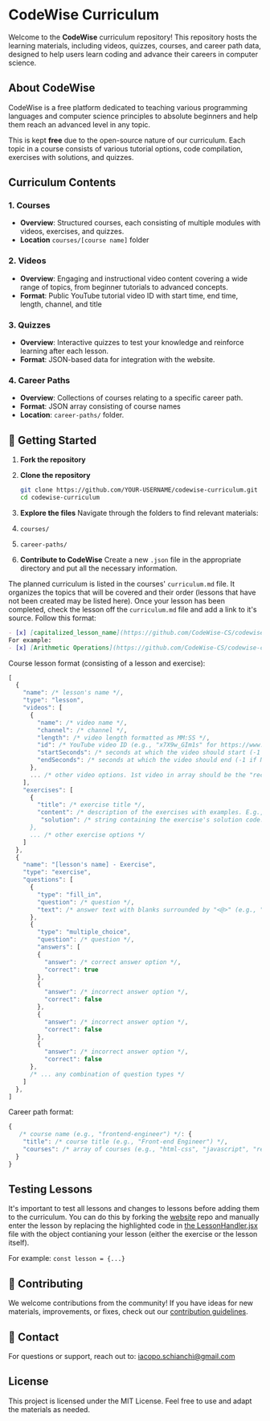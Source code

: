 # CodeWise Curriculum

Welcome to the **CodeWise** curriculum repository! This repository hosts the learning materials, including videos, quizzes, courses, and career path data, designed to help users learn coding and advance their careers in computer science.

## **About CodeWise**

CodeWise is a free platform dedicated to teaching various programming languages and computer science principles to absolute beginners and help them reach an advanced level in any topic.

This is kept **free** due to the open-source nature of our curriculum. Each topic in a course consists of various tutorial options, code compilation, exercises with solutions, and quizzes.

## **Curriculum Contents**

### 1. **Courses**
   - **Overview**: Structured courses, each consisting of multiple modules with videos, exercises, and quizzes.
   - **Location** `courses/[course name]` folder

### 2. **Videos**
   - **Overview**: Engaging and instructional video content covering a wide range of topics, from beginner tutorials to advanced concepts.
   - **Format**: Public YouTube tutorial video ID with start time, end time, length, channel, and title

### 3. **Quizzes**
   - **Overview**: Interactive quizzes to test your knowledge and reinforce learning after each lesson.
   - **Format**: JSON-based data for integration with the website.

### 4. **Career Paths**
   - **Overview**: Collections of courses relating to a specific career path.
   - **Format**: JSON array consisting of course names
   - **Location**: `career-paths/` folder.

## 🚀 **Getting Started**

1. **Fork the repository**
2. **Clone the repository**  
   ```bash
   git clone https://github.com/YOUR-USERNAME/codewise-curriculum.git
   cd codewise-curriculum
   ```
3. **Explore the files**
Navigate through the folders to find relevant materials:

1. `courses/`
2. `career-paths/`

3. **Contribute to CodeWise**
Create a new `.json` file in the appropriate directory and put all the necessary information.

The planned curriculum is listed in the courses' `curriculum.md` file. It organizes the topics that will be covered and their order (lessons that have not been created may be listed here). Once your lesson has been completed, check the lesson off the `curriculum.md` file and add a link to it's source. Follow this format:
```md
- [x] [capitalized_lesson_name](https://github.com/CodeWise-CS/codewise-curriculum/blob/main/courses/[course_name]/[lesson_file_name].json)
For example:
- [x] [Arithmetic Operations](https://github.com/CodeWise-CS/codewise-curriculum/blob/main/courses/python/arithmetic-operations.json)
```

Course lesson format (consisting of a lesson and exercise):
```js
[
  {
    "name": /* lesson's name */,
    "type": "lesson",
    "videos": [
      {
        "name": /* video name */,
        "channel": /* channel */,
        "length": /* video length formatted as MM:SS */,
        "id": /* YouTube video ID (e.g., "x7X9w_GIm1s" for https://www.youtube.com/watch?v=**x7X9w_GIm1s**) */,
        "startSeconds": /* seconds at which the video should start (-1 if N/A) */,
        "endSeconds": /* seconds at which the video should end (-1 if N/A) */
      },
      ... /* other video options. 1st video in array should be the "recommended" video */
    ],
    "exercises": [
      {
        "title": /* exercise title */,
        "content": /* description of the exercises with examples. E.g., "Write a program that greets a user named John Doe with the message \"Hello, John Doe!\"\n\nThen, try greeting yourself by changing the name." */,
         "solution": /* string containing the exercise's solution code. E.g., "print(\"Hello, John Doe!\")" *.
      },
      ... /* other exercise options */
    ]
  },
  {
    "name": "[lesson's name] - Exercise",
    "type": "exercise",
    "questions": [
      {
        "type": "fill_in",
        "question": /* question */,
        "text": /* answer text with blanks surrounded by "<@>" (e.g., "for i in <@>range<@>(12)") */
      },
      {
        "type": "multiple_choice",
        "question": /* question */,
        "answers": [
        {
          "answer": /* correct answer option */,
          "correct": true
        },
        {
          "answer": /* incorrect answer option */,
          "correct": false
        },
        {
          "answer": /* incorrect answer option */,
          "correct": false
        },
        {
          "answer": /* incorrect answer option */,
          "correct": false
      },
      /* ... any combination of question types */
    ]
  },
]
```

Career path format:
``` js
{
   /* course name (e.g., "frontend-engineer") */: {
    "title": /* course title (e.g., "Front-end Engineer") */,
    "courses": /* array of courses (e.g., "html-css", "javascript", "react", ...) */
  }
}
```

## **Testing Lessons**
It's important to test all lessons and changes to lessons before adding them to the curriculum. You can do this by forking the [website](https://github.com/CodeWise-CS/codewise-cs.github.io) repo and manually enter the lesson by replacing the highlighted code in [the LessonHandler.jsx](https://github.com/CodeWise-CS/codewise-cs.github.io/blob/2ed320913bf5452aeff76062d9fdbe48c53e5ac2/src/pages/Lesson/LessonHandler.jsx#L96) file with the object contianing your lesson (either the exercise or the lesson itself).

For example: `const lesson = {...}`

## 🤝 **Contributing**

We welcome contributions from the community! If you have ideas for new materials, improvements, or fixes, check out our [contribution guidelines](/CONTRIBUTING.md).

## 📧 **Contact**

For questions or support, reach out to: iacopo.schianchi@gmail.com

## **License**

This project is licensed under the MIT License. Feel free to use and adapt the materials as needed.
